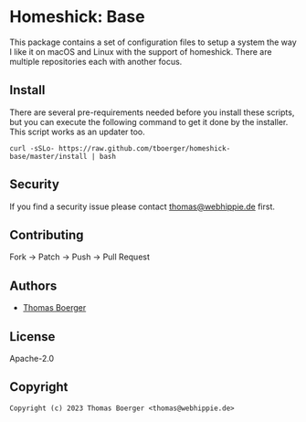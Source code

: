 # Homeshick: Base

This package contains a set of configuration files to setup a system the
way I like it on macOS and Linux with the support of homeshick. There are
multiple repositories each with another focus.

## Install

There are several pre-requirements needed before you install these scripts,
but you can execute the following command to get it done by the installer.
This script works as an updater too.

```console
curl -sSLo- https://raw.github.com/tboerger/homeshick-base/master/install | bash
```

## Security

If you find a security issue please contact
[thomas@webhippie.de](mailto:thomas@webhippie.de) first.

## Contributing

Fork -> Patch -> Push -> Pull Request

## Authors

-   [Thomas Boerger](https://github.com/tboerger)

## License

Apache-2.0

## Copyright

```console
Copyright (c) 2023 Thomas Boerger <thomas@webhippie.de>
```
